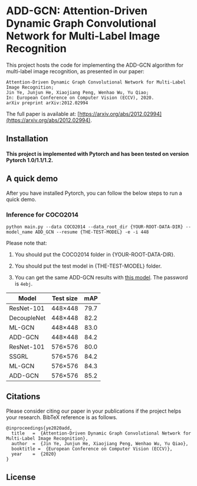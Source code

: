 # ADD-GCN: Attention-Driven Dynamic Graph Convolutional Network for Multi-Label Image Recognition

This project hosts the code for implementing the ADD-GCN algorithm for multi-label image recognition, as presented in our paper:

    Attention-Driven Dynamic Graph Convolutional Network for Multi-Label Image Recognition;
    Jin Ye, Junjun He, Xiaojiang Peng, Wenhao Wu, Yu Qiao;
    In: European Conference on Computer Vision (ECCV), 2020.
    arXiv preprint arXiv:2012.02994 

The full paper is available at: [https://arxiv.org/abs/2012.02994](https://arxiv.org/abs/2012.02994). 

## Installation
#### This project is implemented with Pytorch and has been tested on version Pytorch 1.0/1.1/1.2.

## A quick demo
After you have installed Pytorch, you can follow the below steps to run a quick demo.

### Inference for COCO2014

    python main.py --data COCO2014 --data_root_dir {YOUR-ROOT-DATA-DIR} --model_name ADD_GCN --resume {THE-TEST-MODEL} -e -i 448

Please note that:
1) You should put the COCO2014 folder in {YOUR-ROOT-DATA-DIR}.

2) You should put the test model in {THE-TEST-MODEL} folder.

3) You can get the same ADD-GCN results with [this model](https://pan.baidu.com/s/17Y1knACAo5U6XbV75GUI8w). The password is ``4ebj``.

Model | Test size | mAP 
--- |:---:|:---:
ResNet-101 | 448×448 | 79.7
DecoupleNet | 448×448 | 82.2
ML-GCN | 448×448 | 83.0 
ADD-GCN | 448×448 | 84.2
ResNet-101 | 576×576 | 80.0
SSGRL | 576×576 | 84.2
ML-GCN | 576×576 | 84.3
ADD-GCN | 576×576 | 85.2


## Citations
Please consider citing our paper in your publications if the project helps your research. BibTeX reference is as follows.
```
@inproceedings{ye2020add,
  title   =  {Attention-Driven Dynamic Graph Convolutional Network for Multi-Label Image Recognition},
  author  =  {Jin Ye, Junjun He, Xiaojiang Peng, Wenhao Wu, Yu Qiao},
  booktitle =  {European Conference on Computer Vision (ECCV)},
  year    =  {2020}
}
```


## License

